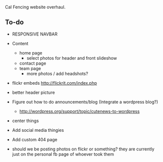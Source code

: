 Cal Fencing website overhaul.

To-do
-----
* RESPONSIVE NAVBAR

* Content
	* home page
		* select photos for header and front slideshow
	* contact page
	* team page
		* more photos / add headshots?


* flickr embeds http://flickrit.com/index.php
* better header picture
* Figure out how to do announcements/blog (Integrate a wordpress blog?)
	* http://wordpress.org/support/topic/cutenews-to-wordpress
* center things
* Add social media thingies
* Add custom 404 page
* should we be posting photos on flickr or something? they are currently just on the personal fb page of whoever took them
